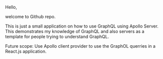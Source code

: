Hello,

welcome to Github repo.

This is just a small application on how to use GraphQL using Apollo Server.
This demonstrates my knowledge of GraphQL and also servers as a template for people trying to understand GraphQL.

Future scope: Use Apollo client provider to use the GraphOL querries in a React.js application.

